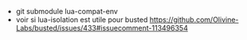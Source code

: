  * git submodule lua-compat-env
 * voir si lua-isolation est utile pour busted https://github.com/Olivine-Labs/busted/issues/433#issuecomment-113496354

